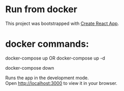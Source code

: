 # Run from docker

This project was bootstrapped with [Create React App](https://github.com/facebook/create-react-app).

# docker commands:

docker-compose up
OR
docker-compose up -d

docker-compose down

Runs the app in the development mode.\
Open [http://localhost:3000](http://localhost:3000) to view it in your browser.
